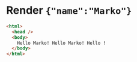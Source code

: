 # Render `{"name":"Marko"}`

```html
<html>
  <head />
  <body>
    Hello Marko! Hello Marko! Hello !
  </body>
</html>
```
